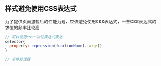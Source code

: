 
## 样式避免使用CSS表达式
为了提供页面加载后的性能为题，应该避免使用CSS表达式，一些CSS表达式的求值的频率比较高

```js
// 可以使用css一次性表达式表达
selector{
  property: expression(functionName(..args))
}

// 事件处理器
```